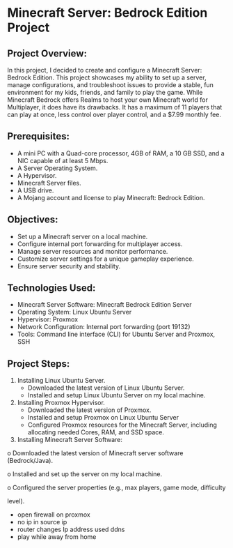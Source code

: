 # Minecraft Server: Bedrock Edition Project

**Project Overview:**
---------------------
In this project, I decided to create and configure a Minecraft Server: Bedrock Edition. This project showcases my ability to set up a server, manage configurations, and troubleshoot issues to provide a stable, fun environment for my kids, friends, and family to play the game. While Minecraft Bedrock offers Realms to host your own Minecraft world for Multiplayer, it does have its drawbacks. It has a maximum of 11 players that can play at once, less control over player control, and a $7.99 monthly fee.  

**Prerequisites:**
-----------------
- A mini PC with a Quad-core processor, 4GB of RAM, a 10 GB SSD, and a NIC capable of at least 5 
Mbps.
- A Server Operating System.
- A Hypervisor.
- Minecraft Server files.
- A USB drive.
- A Mojang account and license to play Minecraft: Bedrock Edition.

**Objectives:** 
---------------
- Set up a Minecraft server on a local machine. 
- Configure internal port forwarding for multiplayer access. 
- Manage server resources and monitor performance. 
- Customize server settings for a unique gameplay experience. 
- Ensure server security and stability.

**Technologies Used:** 
----------------------
- Minecraft Server Software: Minecraft Bedrock Edition Server 
- Operating System: Linux Ubuntu Server
- Hypervisor: Proxmox
- Network Configuration: Internal port forwarding (port 19132) 
- Tools: Command line interface (CLI) for Ubuntu Server and Proxmox, SSH

**Project Steps:** 
------------------
1. Installing Linux Ubuntu Server.
   - Downloaded the latest version of Linux Ubuntu Server.
   - Installed and setup Linux Ubuntu Server on my local machine.
2. Installing Proxmox Hypervisor.
   - Downloaded the latest version of Proxmox.
   - Installed and setup Proxmox on Linux Ubuntu Server
   - Configured Proxmox resources for the Minecraft Server, including allocating needed Cores, RAM, and SSD space.
3. Installing Minecraft Server Software: 

o Downloaded the latest version of Minecraft server software (Bedrock/Java). 

o Installed and set up the server on my local machine. 

o Configured the server properties (e.g., max players, game mode, difficulty 

level). 



- open firewall on proxmox
- no ip in source ip
- router changes Ip address used ddns
- play while away from home
